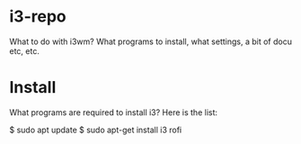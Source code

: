 # i3-repo
What to do with i3wm? What programs to install, what settings, a bit of docu etc, etc.

# Install
What programs are required to install i3? Here is the list:

$ sudo apt update
$ sudo apt-get install i3 rofi
